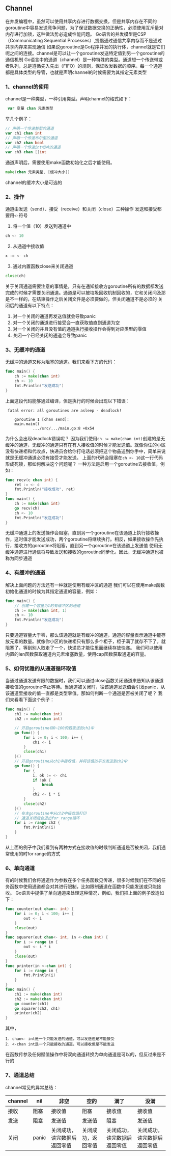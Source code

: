 ## Channel
在并发编程中，虽然可以使用共享内存进行数据交换，但是共享内存在不同的goroutine中容易发送竞争问题，为了保证数据交换的正确性，必须使用互斥量对内存进行加锁，这种做法势必造成性能问题。
Go语言的并发模型是CSP（Communicating Sequential Processes）,提倡通过通信共享内存而不是通过共享内存来实现通信
如果说goroutine是Go程序并发的执行体，channel就是它们呢之间的连接。channel是可以让一个goroutine发送特定值到另一个goroutine的通信机制
Go语言中的通道（channel）是一种特殊的类型。通道想一个传送带或者队列，总是遵循先入先出（FIFO）的规则，保证收发数据的顺序。每一个通道都是具体类型的导管，也就是声明channel的时候需要为其指定元素类型
### 1、channel的使用
channel是一种类型，一种引用类型。声明channel的格式如下：
```go
 var 变量 chan 元素类型
```
举几个例子：
```go
// 声明一个传递整型的通道
var ch1 chan int
// 声明一个传递布尔型的通道
var ch2 chan bool
// 声明一个传递int切片的通道
var ch3 chan []int
```
通道声明后，需要使用make函数初始化之后才能使用。
```go
make(chan 元素类型, [缓冲大小])
```
channel的缓冲大小是可选的
### 2、操作
通道由发送（send）、接受（receive）和关闭（close）三种操作
发送和接受都要用```<-```符号
1. 将一个值（10）发送到通道中
```go
ch <- 10
```
2. 从通道中接收值
```go
x := <- ch
```
3. 通过内置函数close来关闭通道
```go
close(ch)
```
关于关闭通道需要注意的事情是，只有在通知接收方goroutine所有的数据都发送完成的时候才需要关闭通道。通道是可以被垃圾回收机制回收的，它和关闭问及那是不一样的，在结束操作之后关闭文件是必须要做的，但关闭通道不是必须的
关闭后的通道有以下特点：
1. 对一个关闭的通道再发送值就会导致panic
2. 对一个关闭的通道进行接受会一直获取值直到通道为空
3. 对一个关闭的并且没有值的通道执行接收操作会得到对应类型的零值
4. 关闭一个已经关闭的通道会导致panic
### 3、无缓冲的通道
无缓冲的通道又称为阻塞的通道。我们来看下方的代码：
```go
func main() {
    ch := make(chan int)
    ch <- 10
    fmt.Println("发送成功")
}
```
上面这段代码能够通过编译，但是执行的时候会出现以下错误：
```
 fatal error: all goroutines are asleep - deadlock!

    goroutine 1 [chan send]:
    main.main()
            .../src/.../main.go:8 +0x54
```
为什么会出现deadlock错误呢？
因为我们使用```ch := make(chan int)```创建的是无缓冲的通道，无缓冲的通道只有在有人接收值的时候才能发送值。就像你住的小区没有快递柜和代收点，快递员会给你打电话必须把这个物品送到你手中，简单来说就是无缓冲通道必须有接受才能发送。
上面的代码会阻塞在```ch <- 10```这一行代码形成死锁，那如何解决这个问题呢？
一种方法是启用一个goroutine去接收值，例如：
```go
func recv(c chan int) {
    ret := <- c
    fmt.Println("接收成功", ret)
}
func main() {
    ch := make(chan int)
    go recv(ch)
    ch <- 10
    fmt.Println("发送成功")
}
```
无缓冲通道上的发送操作会阻塞，直到另一个goroutine在该通道上执行接收操作，这时值才能发送成功，两个goroutine将继续执行。相反，如果接收操作先执行，接收方的goroutine将阻塞，直到另一个goroutine在该通道上发送值
使用无缓冲通道进行通信将导致发送和接收的goroutine同步化。因此，无缓冲通道也被称为同步通道
### 4、有缓冲的通道
解决上面问题的方法还有一种就是使用有缓冲区的通道
我们可以在使用make函数初始化通道的时候为其指定通道的容量，例如：
```go
func main() {
    // 创建一个容量为1的有缓冲区的通道
    ch := make(chan int, 1)
    ch <- 10
    fmt.Println("发送成功")
}
```
只要通道容量大于零，那么该通道就是有缓冲的通道，通道的容量表示通道中能存放元素的数量。就像你小区的快递柜只有那么多个柜子，柜子满了就存不下了，就阻塞了，等到别人取走了一个，快递员才能往里面继续存放快递。
我们可以使用内置的len函数获取通道内元素堵塞数量，使用cap函数获取通道的容量。

### 5、如何优雅的从通道循环取值
当通过通道发送有限的数据时，我们可以通过close函数关闭通道来告知从该通道接收值的goroutne停止等待。当通道被关闭时，往该通道发送值会引发panic，从该通道里接收的值一直都是类型零值。那如何判断一个通道是否被关闭了呢？
我们来看看下面这个例子：
```go
func main() {
    ch1 := make(chan int)
    ch2 := make(chan int)

    // 开启goroutine将0~100的数发送到ch1中
    go func() {
        for i := 0; i < 100; i++ {
            ch1 <- i
        }
        close(ch1)
    }()
    // 开启goroutine从ch1中接收值，并将该值的平方发送到ch2中
    go func() {
        for {
            i, ok := <- ch1
            if !ok {
                break
            }
            ch2 <- i * i
        }
        close(ch2)
    }()
    // 在主goroutine中从ch2中接收值打印
    // 通道关闭后会退出for range循环
    for i := range ch2 {
        fmt.Println(i)
    }
}
```
从上面的例子中我们看到有两种方式在接收值的时候判断通道是否被关闭，我们通常使用的时for range的方式
### 6、单向通道
有的时候我们会将通道作为参数在多个任务函数见传递，很多时候我们在不同的任务函数中使用通道都会对其进行限制，比如限制通道在函数中只能发送或只能接收。
Go语言中提供了单向通道来处理这种情况，例如，我们把上面的例子改造如下：
```go
func counter(out chan<- int) {
    for i := 0; i < 100; i++ {
        out <- i
    }
    close(out)
}
func squarer(out chan<- int, in <-chan int) {
    for i := range in {
        out <- i * i
    }
    close(out)
}
func printer(in <-chan int) {
    for i := range in {
        fmt.Println(i)
    }
}
func main() {
    ch1 := make(chan int)
    ch2 := make(chan int)
    go counter(ch1)
    go squarer(ch2, ch1)
    printer(ch2)
}
```
其中，
```
1. chan<- int是一个只能发送的通道，可以发送但是不能接受
2. <-chan int是一个只能接收的通道，可以接收但是不能发送
```
在函数传参及任何赋值操作中将双向通道转换为单向通道是可以的，但反过来是不行的

### 7、通道总结
channel常见的异常总结：

| channel | nil   | 非空                         | 空的               | 满了                         | 没满                         |
| ------- | ----- | ---------------------------- | ------------------ | ---------------------------- | ---------------------------- |
| 接收    | 阻塞  | 接收值                       | 阻塞               | 接收值                       | 接收值                       |
| 发送    | 阻塞  | 发送值                       | 发送值             | 阻塞                         | 发送值                       |
| 关闭    | panic | 关闭成功，读完数据后返回零值 | 关闭成功，返回零值 | 关闭成功，读完数据后返回零值 | 关闭成功，读完数据后返回零值 |